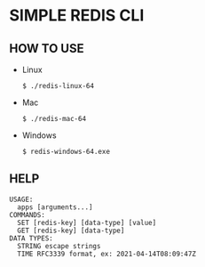 # SIMPLE REDIS CLI

## HOW TO USE
* Linux
    ```
    $ ./redis-linux-64

    ```
* Mac
    ```
    $ ./redis-mac-64

    ```
* Windows
    ```
    $ redis-windows-64.exe

    ```

## HELP
```
USAGE:
  apps [arguments...]
COMMANDS:
  SET [redis-key] [data-type] [value]
  GET [redis-key] [data-type]
DATA TYPES:
  STRING escape strings
  TIME RFC3339 format, ex: 2021-04-14T08:09:47Z
```